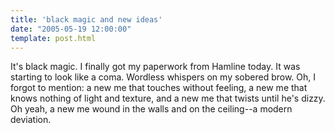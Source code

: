```yaml
---
title: 'black magic and new ideas'
date: "2005-05-19 12:00:00"
template: post.html
---
```


It's black magic. I finally got my paperwork from Hamline today. It was starting to look like a coma. Wordless whispers on my sobered brow. Oh, I forgot to mention: a new me that touches without feeling, a new me that knows nothing of light and texture, and a new me that twists until he's dizzy. Oh yeah, a new me wound in the walls and on the ceiling--a modern deviation.